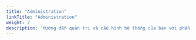 ```yaml
---
title: "Administration"
linkTitle: "Administration"
weight: 2
description: 'Hướng dẫn quản trị và cấu hình hệ thống của bạn với phần Administration. Tại đây, bạn có quyền điều hành và cấu hình các khía cạnh quan trọng của ứng dụng hoặc trang web, bao gồm quản lý người dùng, quản lý chiến dịch và nhiều tính năng khác.'
---
```

